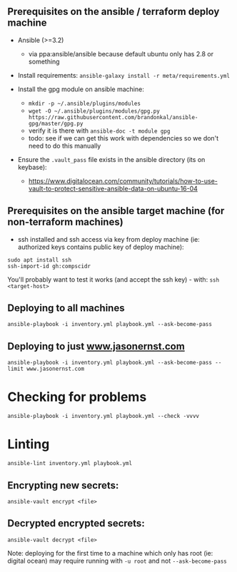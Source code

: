 ## Prerequisites on the ansible / terraform deploy machine

- Ansible (>=3.2)
  - via ppa:ansible/ansible because default ubuntu only has 2.8 or something

- Install requirements: `ansible-galaxy install -r meta/requirements.yml`

- Install the gpg module on ansible machine:
  - `mkdir -p ~/.ansible/plugins/modules`
  - `wget -O ~/.ansible/plugins/modules/gpg.py https://raw.githubusercontent.com/brandonkal/ansible-gpg/master/gpg.py`
  - verify it is there with `ansible-doc -t module gpg`
  - todo: see if we can get this work with dependencies so we don't need to do this manually

- Ensure the `.vault_pass` file exists in the ansible directory (its on keybase):
  - https://www.digitalocean.com/community/tutorials/how-to-use-vault-to-protect-sensitive-ansible-data-on-ubuntu-16-04

## Prerequisites on the ansible target machine (for non-terraform machines)
- ssh installed and ssh access via key from deploy machine (ie: authorized keys
  contains public key of deploy machine):
```
sudo apt install ssh
ssh-import-id gh:compscidr
```
You'll probably want to test it works (and accept the ssh key) - with:
`ssh <target-host>`

## Deploying to all machines
`ansible-playbook -i inventory.yml playbook.yml --ask-become-pass`

## Deploying to just www.jasonernst.com
`ansible-playbook -i inventory.yml playbook.yml --ask-become-pass --limit www.jasonernst.com`

# Checking for problems
`ansible-playbook -i inventory.yml playbook.yml --check -vvvv`

# Linting
`ansible-lint inventory.yml playbook.yml`

## Encrypting new secrets:
`ansible-vault encrypt <file>`

## Decrypted encrypted secrets:
`ansible-vault decrypt <file>`

Note: deploying for the first time to a machine which only has root (ie: digital ocean)
may require running with `-u root` and not `--ask-become-pass`
